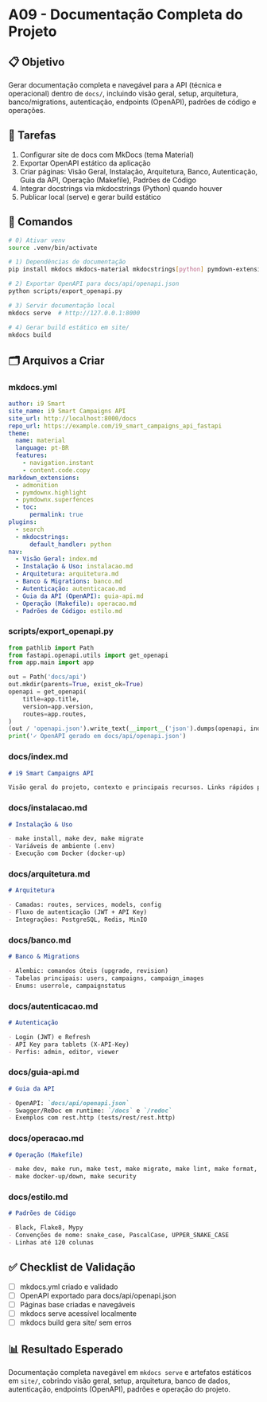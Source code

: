 # A09 - Documentação Completa do Projeto

## 📋 Objetivo
Gerar documentação completa e navegável para a API (técnica e operacional) dentro de `docs/`, incluindo visão geral, setup, arquitetura, banco/migrations, autenticação, endpoints (OpenAPI), padrões de código e operações.

## 🎯 Tarefas
1. Configurar site de docs com MkDocs (tema Material)
2. Exportar OpenAPI estático da aplicação
3. Criar páginas: Visão Geral, Instalação, Arquitetura, Banco, Autenticação, Guia da API, Operação (Makefile), Padrões de Código
4. Integrar docstrings via mkdocstrings (Python) quando houver
5. Publicar local (serve) e gerar build estático

## 🔧 Comandos
```bash
# 0) Ativar venv
source .venv/bin/activate

# 1) Dependências de documentação
pip install mkdocs mkdocs-material mkdocstrings[python] pymdown-extensions

# 2) Exportar OpenAPI para docs/api/openapi.json
python scripts/export_openapi.py

# 3) Servir documentação local
mkdocs serve  # http://127.0.0.1:8000

# 4) Gerar build estático em site/
mkdocs build
```

## 🗂️ Arquivos a Criar

### mkdocs.yml
```yaml
author: i9 Smart
site_name: i9 Smart Campaigns API
site_url: http://localhost:8000/docs
repo_url: https://example.com/i9_smart_campaigns_api_fastapi
theme:
  name: material
  language: pt-BR
  features:
    - navigation.instant
    - content.code.copy
markdown_extensions:
  - admonition
  - pymdownx.highlight
  - pymdownx.superfences
  - toc:
      permalink: true
plugins:
  - search
  - mkdocstrings:
      default_handler: python
nav:
  - Visão Geral: index.md
  - Instalação & Uso: instalacao.md
  - Arquitetura: arquitetura.md
  - Banco & Migrations: banco.md
  - Autenticação: autenticacao.md
  - Guia da API (OpenAPI): guia-api.md
  - Operação (Makefile): operacao.md
  - Padrões de Código: estilo.md
```

### scripts/export_openapi.py
```python
from pathlib import Path
from fastapi.openapi.utils import get_openapi
from app.main import app

out = Path('docs/api')
out.mkdir(parents=True, exist_ok=True)
openapi = get_openapi(
    title=app.title,
    version=app.version,
    routes=app.routes,
)
(out / 'openapi.json').write_text(__import__('json').dumps(openapi, indent=2), encoding='utf-8')
print('✓ OpenAPI gerado em docs/api/openapi.json')
```

### docs/index.md
```markdown
# i9 Smart Campaigns API

Visão geral do projeto, contexto e principais recursos. Links rápidos para uso e endpoints.
```

### docs/instalacao.md
```markdown
# Instalação & Uso

- make install, make dev, make migrate
- Variáveis de ambiente (.env)
- Execução com Docker (docker-up)
```

### docs/arquitetura.md
```markdown
# Arquitetura

- Camadas: routes, services, models, config
- Fluxo de autenticação (JWT + API Key)
- Integrações: PostgreSQL, Redis, MinIO
```

### docs/banco.md
```markdown
# Banco & Migrations

- Alembic: comandos úteis (upgrade, revision)
- Tabelas principais: users, campaigns, campaign_images
- Enums: userrole, campaignstatus
```

### docs/autenticacao.md
```markdown
# Autenticação

- Login (JWT) e Refresh
- API Key para tablets (X-API-Key)
- Perfis: admin, editor, viewer
```

### docs/guia-api.md
```markdown
# Guia da API

- OpenAPI: `docs/api/openapi.json`
- Swagger/ReDoc em runtime: `/docs` e `/redoc`
- Exemplos com rest.http (tests/rest/rest.http)
```

### docs/operacao.md
```markdown
# Operação (Makefile)

- make dev, make run, make test, make migrate, make lint, make format, make type-check
- make docker-up/down, make security
```

### docs/estilo.md
```markdown
# Padrões de Código

- Black, Flake8, Mypy
- Convenções de nome: snake_case, PascalCase, UPPER_SNAKE_CASE
- Linhas até 120 colunas
```

## ✅ Checklist de Validação
- [ ] mkdocs.yml criado e validado
- [ ] OpenAPI exportado para docs/api/openapi.json
- [ ] Páginas base criadas e navegáveis
- [ ] mkdocs serve acessível localmente
- [ ] mkdocs build gera site/ sem erros

## 📊 Resultado Esperado
Documentação completa navegável em `mkdocs serve` e artefatos estáticos em `site/`, cobrindo visão geral, setup, arquitetura, banco de dados, autenticação, endpoints (OpenAPI), padrões e operação do projeto.
